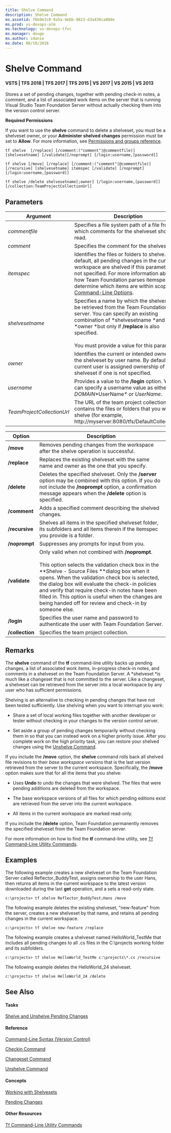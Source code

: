 ```yaml
---
title: Shelve Command
description: Shelve Command
ms.assetid: f6b9e3c8-9a5a-4ebb-9823-d3a430ca08de
ms.prod: vs-devops-alm
ms.technology: vs-devops-tfvc
ms.manager: douge
ms.author: sdanie
ms.date: 08/10/2016
---
```

[//]: # (monikerRange: '>= tfs-2015')

# Shelve Command

#### VSTS | TFS 2018 | TFS 2017 | TFS 2015 | VS 2017 | VS 2015 | VS 2013

Stores a set of pending changes, together with pending check-in notes, a comment, and a list of associated work items on the server that is running Visual Studio Team Foundation Server without actually checking them into the version control server.

**Required Permissions**

If you want to use the **shelve** command to delete a shelveset, you must be a shelveset owner, or your **Administer shelved changes** permission must be set to **Allow**. For more information, see [Permissions and groups reference](../security/permissions.md).

    tf shelve  [/replace] [/comment:("comment"|@commentfile)] [shelvesetname] [/validate][/noprompt] [/login:username,[password]]

    tf shelve [/move] [/replace] [/comment:("comment"|@commentfile)] 
    [/recursive] [shelvesetname] itemspec [/validate] [/noprompt] [/login:username,[password]]

    tf shelve /delete shelvesetname[;owner] [/login:username,[password]] [/collection:TeamProjectCollectionUrl]

## Parameters

| **Argument** | **Description** |
|---|---|
| *commentfile* | Specifies a file system path of a file from which comments for the shelveset should be read. |
| *comment* | Specifies the comment for the shelveset. |
| *itemspec* | Identifies the files or folders to shelve. By default, all pending changes in the current workspace are shelved if this parameter is not specified. For more information about how Team Foundation parses itemspecs to determine which items are within scope, see [Command-Line Options](https://msdn.microsoft.com/library/4y2ash30). |
| *shelvesetname* | Specifies a name by which the shelveset can be retrieved from the Team Foundation server. You can specify an existing combination of *shelvesetname *and *owner *but only if **/replace** is also specified.<br /><br />You must provide a value for this parameter. |
| *owner* | Identifies the current or intended owner of the shelveset by user name. By default, the current user is assigned ownership of the shelveset if one is not specified. |
| *username* | Provides a value to the **/login** option. You can specify a username value as either *DOMAIN*\*UserName* or *UserName*. |
| *TeamProjectCollectionUrl* | The URL of the team project collection that contains the files or folders that you want to shelve (for example, http://myserver:8080/tfs/DefaultCollection/). |

| **Option** | **Description** |
|---|---|
| **/move** | Removes pending changes from the workspace after the shelve operation is successful. |
| **/replace** | Replaces the existing shelveset with the same name and owner as the one that you specify. |
| **/delete** | Deletes the specified shelveset. Only the **/server** option may be combined with this option. If you do not include the **/noprompt** option, a confirmation message appears when the **/delete** option is specified. |
| **/comment** | Adds a specified comment describing the shelved changes. |
| **/recursive** | Shelves all items in the specified shelveset folder, its subfolders and all items therein if the itemspec you provide is a folder. |
| **/noprompt** | Suppresses any prompts for input from you. |
| **/validate** | Only valid when not combined with **/noprompt**.<br /><br />This option selects the validation check box in the **Shelve - Source Files **dialog box when it opens. When the validation check box is selected, the dialog box will evaluate the check-in policies and verify that require check-in notes have been filled in. This option is useful when the changes are being handed off for review and check-in by someone else. |
| **/login** | Specifies the user name and password to authenticate the user with Team Foundation Server. |
| **/collection** | Specifies the team project collection. |


## Remarks

The **shelve** command of the **tf** command-line utility backs up pending changes, a list of associated work items, in-progress check-in notes, and comments in a shelveset on the Team Foundation Server. A *shelveset *is much like a changeset that is not committed to the server. Like a changeset, a shelveset can be retrieved from the server into a local workspace by any user who has sufficient permissions.

Shelving is an alternative to checking in pending changes that have not been tested sufficiently. Use shelving when you want to interrupt you work:

-   Share a set of local working files together with another developer or tester without checking in your changes to the version control server.

-   Set aside a group of pending changes temporarily without checking them in so that you can instead work on a higher priority issue. After you complete work on the high priority task, you can restore your shelved changes using the [Unshelve Command](unshelve-command.md).

If you include the **/move** option, the **shelve** command rolls back all shelved file revisions to their *base workspace versions* that is the last version retrieved from the server to the current workspace. Specifically, the **/move** option makes sure that for all the items that you shelve:

-   Uses **Undo** to undo the changes that were shelved. The files that were pending additions are deleted from the workspace.

-   The base workspace versions of all files for which pending editions exist are retrieved from the server into the current workspace.

-   All items in the current workspace are marked read-only.

If you include the **/delete** option, Team Foundation permanently removes the specified shelveset from the Team Foundation server.

For more information on how to find the **tf** command-line utility, see [Tf Command-Line Utility Commands](https://msdn.microsoft.com/library/z51z7zy0).

## Examples

The following example creates a new shelveset on the Team Foundation Server called Reflector\_BuddyTest, assigns ownership to the user Hans, then returns all items in the current workspace to the latest version downloaded during the last **get** operation, and a sets a read-only state.

    c:\projects> tf shelve Reflector_BuddyTest;Hans /move

The following example deletes the existing shelveset, "new-feature" from the server, creates a new shelveset by that name, and retains all pending changes in the current workspace.

    c:\projects> tf shelve new-feature /replace

The following example creates a shelveset named HelloWorld\_TestMe that includes all pending changes to all .cs files in the C:\\projects working folder and its subfolders.

    c:\projects> tf shelve HelloWorld_TestMe c:\projects\*.cs /recursive

The following example deletes the HelloWorld\_24 shelveset.

    c:\projects> tf shelve HelloWorld_24 /delete

## See Also

#### Tasks

[Shelve and Unshelve Pending Changes](https://msdn.microsoft.com/library/ms181404)

#### Reference

[Command-Line Syntax (Version Control)](https://msdn.microsoft.com/library/56f7w6be)

[Checkin Command](checkin-command.md)

[Changeset Command](changeset-command.md)

[Unshelve Command](unshelve-command.md)

#### Concepts

[Working with Shelvesets](suspend-your-work-manage-your-shelvesets.md)

[Pending Changes](https://msdn.microsoft.com/library/ms181409)

#### Other Resources

[Tf Command-Line Utility Commands](https://msdn.microsoft.com/library/z51z7zy0)
